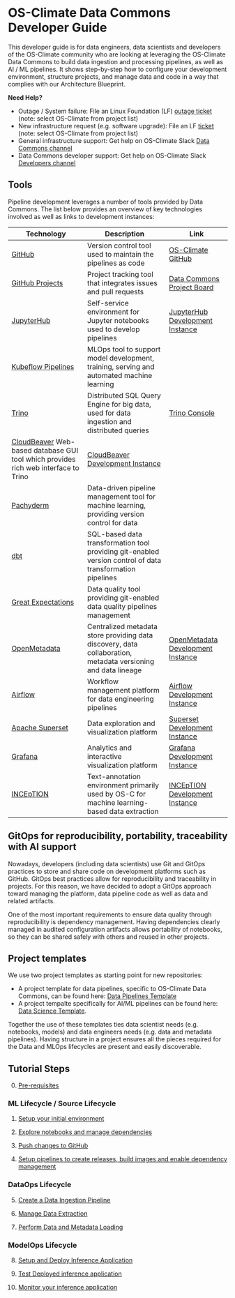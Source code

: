 # OS-Climate Data Commons Developer Guide

This developer guide is for data engineers, data scientists and developers of the OS-Climate community who are looking at leveraging the OS-Climate Data Commons to build data ingestion and processing pipelines, as well as AI / ML pipelines. It shows step-by-step how to configure your development environment, structure projects, and manage data and code in a way that complies with our Architecture Blueprint.

**Need Help?**

- Outage / System failure:  File an Linux Foundation (LF) [outage ticket](https://jira.linuxfoundation.org/plugins/servlet/desk/portal/2/create/30) (note: select OS-Climate from project list)
- New infrastructure request (e.g. software upgrade):  File an LF [ticket](https://jira.linuxfoundation.org/plugins/servlet/desk/portal/2) (note: select OS-Climate from project list)
- General infrastructure support:  Get help on OS-Climate Slack [Data Commons channel](https://os-climate.slack.com/archives/C034SCF92BU)
- Data Commons developer support: Get help on OS-Climate Slack [Developers channel](https://os-climate.slack.com/archives/C034SCQU919)

## Tools

Pipeline development leverages a number of tools provided by Data Commons. The list below provides an overview of key technologies involved as well as links to development instances:

| Technology | Description | Link |
| ---------- | ----------- | ---- |
| [GitHub][2] | Version control tool used to maintain the pipelines as code | [OS-Climate GitHub](https://github.com/os-climate) |
| [GitHub Projects][3] | Project tracking tool that integrates issues and pull requests | [Data Commons Project Board](https://github.com/orgs/os-climate/projects/7) |
| [JupyterHub][4] | Self-service environment for Jupyter notebooks used to develop pipelines | [JupyterHub Development Instance](https://jupyterhub-odh-jupyterhub.apps.odh-cl2.apps.os-climate.org/) |
| [Kubeflow Pipelines][5] | MLOps tool to support model development, training, serving and automated machine learning | |
| [Trino][7] | Distributed SQL Query Engine for big data, used for data ingestion and distributed queries | [Trino Console](https://trino-secure-odh-trino.apps.odh-cl2.apps.os-climate.org/) |
| [CloudBeaver][8] Web-based database GUI tool which provides rich web interface to Trino | [CloudBeaver Development Instance](https://cloudbeaver-odh-trino.apps.odh-cl2.apps.os-climate.org/) |
| [Pachyderm][9] | Data-driven pipeline management tool for machine learning, providing version control for data | |
| [dbt][10] | SQL-based data transformation tool providing git-enabled version control of data transformation pipelines | |
| [Great Expectations][11] | Data quality tool providing git-enabled data quality pipelines management | |
| [OpenMetadata][12] | Centralized metadata store providing data discovery, data collaboration, metadata versioning and data lineage | [OpenMetadata Development Instance](https://openmetadata-openmetadata.apps.odh-cl2.apps.os-climate.org) |
| [Airflow][13] | Workflow management platform for data engineering pipelines | [Airflow Development Instance](https://airflow-openmetadata.apps.odh-cl2.apps.os-climate.org/home) |
| [Apache Superset][6] | Data exploration and visualization platform | [Superset Development Instance](https://superset-secure-odh-superset.apps.odh-cl2.apps.os-climate.org/) |
| [Grafana][14] | Analytics and interactive visualization platform | [Grafana Development Instance](https://grafana-opf-monitoring.apps.odh-cl2.apps.os-climate.org/login)
| [INCEpTION][15] | Text-annotation environment primarily used by OS-C for machine learning-based data extraction | [INCEpTION Development Instance](https://inception-inception.apps.odh-cl2.apps.os-climate.org/) |

## GitOps for reproducibility, portability, traceability with AI support

Nowadays, developers (including data scientists) use Git and GitOps practices to store and share code on development platforms such as GitHub. GitOps best practices allow for reproducibility and traceability in projects. For this reason, we have decided to adopt a GitOps approach toward managing the platform, data pipeline code as well as data and related artifacts.

One of the most important requirements to ensure data quality through reproducibility is dependency management. Having dependencies clearly managed in audited configuration artifacts allows portability of notebooks, so they can be shared safely with others and reused in other projects.

## Project templates

We use two project templates as starting point for new repositories:

- A project template for data pipelines, specific to OS-Climate Data Commons, can be found here: [Data Pipelines Template][16]
- A project tempalte specifically for AI/ML pipelines can be found here: [Data Science Template][1].

Together the use of these templates ties data scientist needs (e.g. notebooks, models) and data engineers needs (e.g. data and metadata pipelines). Having structure in a project ensures all the pieces required for the Data and MLOps lifecycles are present and easily discoverable.

## Tutorial Steps

0. [Pre-requisites](./docs/pre-requisite.md)

### ML Lifecycle / Source Lifecycle

1. [Setup your initial environment](./docs/setup-initial-environment.md)

2. [Explore notebooks and manage dependencies](./docs/explore-notebooks-and-manage-dependencies.md)

3. [Push changes to GitHub](./docs/push-changes.md)

4. [Setup pipelines to create releases, build images and enable dependency management](./docs/setup-gitops-pipeline.md)

### DataOps Lifecycle

5. [Create a Data Ingestion Pipeline](./docs/create-ingestion-pipeline.md)

6. [Manage Data Extraction](./docs/manage-data-extraction.md)

7. [Perform Data and Metadata Loading](.docs/perform-data-loading.md)

### ModelOps Lifecycle

8. [Setup and Deploy Inference Application](./docs/deploy-model.md)

9. [Test Deployed inference application](./docs/test-model.md)

10. [Monitor your inference application](./docs/monitor-model.md)

[1]: https://github.com/aicoe-aiops/project-template
[2]: https://github.com/
[3]: https://docs.github.com/en/issues/trying-out-the-new-projects-experience/about-projects
[4]: https://jupyter.org/hub
[5]: https://www.kubeflow.org/docs/pipelines/overview/pipelines-overview/
[6]: https://superset.apache.org/
[7]: https://trino.io/
[8]: https://dbeaver.com/
[9]: https://www.pachyderm.com/
[10]: https://www.getdbt.com/
[11]: https://greatexpectations.io/
[12]: https://open-metadata.org/
[13]: https://airflow.apache.org/
[14]: https://grafana.com/
[15]: https://inception-project.github.io/
[16]: https://github.com/os-climate/data-pipeline-template
